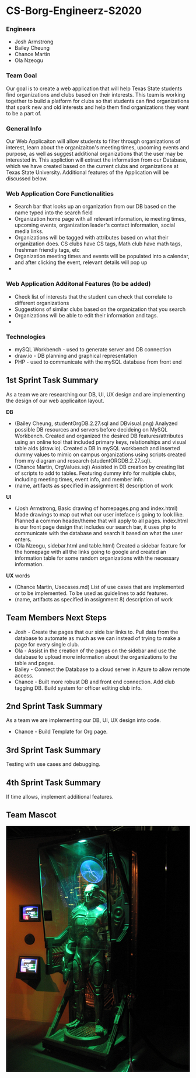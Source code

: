 # CS-Borg-Engineerz-S2020

### **Engineers**
* Josh Armstrong 
* Bailey Cheung 
* Chance Martin 
* Ola Nzeogu

### **Team Goal**
Our goal is to create a web application that will help Texas State students find organizations and clubs based on their interests. This team is working together to build a platform for clubs so that students can find organizations that spark new and old interests and help them find organizations they want to be a part of.

### **General Info**
Our Web Applicaiton will allow students to filter through organizations of interest, learn about the organizaiton's meeting times, upcoming events and purpose, as well as suggest additional organizations that the user may be interested in. This appliction will extract the information from our Database, which we have created based on the current clubs and organizations at Texas State University. Additional features of the Application will be discussed below.

### **Web Application Core Functionalities**
* Search bar that looks up an organization from our DB based on the name typed into the search field
* Organization home page with all relevant information, ie meeting times, upcoming events, organization leader's contact information, social media links.  
* Organizations will be tagged with attributes based on what their organization does. CS clubs have CS tags, Math club have math tags, freshman friendly tags, etc 
* Organization meeting times and events will be populated into a calendar, and after clicking the event, relevant details will pop up 
*


### **Web Application Additonal Features (to be added)**
* Check list of interests that the student can check that correlate to different organizations 
* Suggestions of similar clubs based on the organization that you search
* Organizations will be able to edit their information and tags.
*

### **Technologies**	
*  mySQL Workbench - used to generate server and DB connection 
*  draw.io - DB planning and graphical representation 
*  PHP - used to communicate with the mySQL database from front end

## **1st Sprint Task Summary**	
As a team we are researching our DB, UI, UX design and are implementing the design of our web applicaiton layout.

**DB** 
* (Bailey Cheung, studentOrgDB.2.27.sql and DBvisual.png) Analyzed possible DB resources and servers before decideing on MySQL Workbench. Created and organized the desired DB features/attributes using an online tool that included primary keys, relationships and visual table aids (draw.io). Created a DB in mySQL workbench and inserted dummy values to mimic on campus organizations using scripts created from my diagram and research (studentORGDB.2.27.sql). 
* (Chance Martin, OrgValues.sql) Assisted in DB creation by creating list of scripts to add to tables. Featuring dummy info for multiple clubs, including meeting times, event info, and member info. 
* (name, artifacts as specified in assignment 8) description of work  

**UI** 
* (Josh Armstrong, Basic drawing of homepages.png and index.html) Made drawings to map out what our user inteface is going to look like. Planned a common header/theme that will apply to all pages. index.html is our front page design that includes our search bar, it uses php to communicate with the database and search it based on what the user enters.
* (Ola Nzeogu, sidebar.html and table.html) Created a sidebar feature for the homepage with all the links going to google and created an information table for some random organizations with the necessary information.

**UX** words
* (Chance Martin, Usecases.md) List of use cases that are implemented or to be implemented. To be used as guidelines to add features. 
* (name, artifacts as specified in assignment 8) description of work  

## **Team Members Next Steps**
* Josh - Create the pages that our side bar links to. Pull data from the database to automate as much as we can instead of trying to make a page for every single club.
* Ola - Assist in the creation of the pages on the sidebar and use the database to upload more information about the organizations to the table and pages.
* Bailey - Connect the Database to a cloud server in Azure to allow remote access. 
* Chance - Built more robust DB and front end connection. Add club tagging DB. Build system for officer editing club info. 

## **2nd Sprint Task Summary**	
As a team we are implementing our DB, UI, UX design into code. 
* Chance - Build Template for Org page. 

## **3rd Sprint Task Summary**	
Testing with use cases and debugging. 

## **4th Sprint Task Summary**	
If time allows, implement additional features. 

## **Team Mascot**
![alt text](https://github.com/CS3398-Borg-Engineerz/CS-Borg-Engineerz-S2020/blob/master/Borg.jpg)
